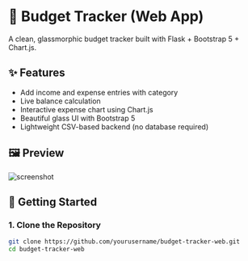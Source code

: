 # 💸 Budget Tracker (Web App)

A clean, glassmorphic budget tracker built with Flask + Bootstrap 5 + Chart.js.

## ✨ Features

- Add income and expense entries with category
- Live balance calculation
- Interactive expense chart using Chart.js
- Beautiful glass UI with Bootstrap 5
- Lightweight CSV-based backend (no database required)

## 🖼️ Preview

![screenshot](https://via.placeholder.com/800x400.png?text=Insert+Screenshot+Here)

## 🚀 Getting Started

### 1. Clone the Repository

```bash
git clone https://github.com/yourusername/budget-tracker-web.git
cd budget-tracker-web
```
